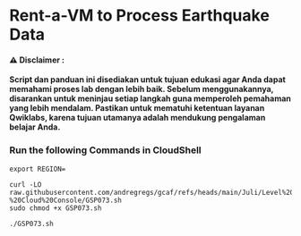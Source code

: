 #  Rent-a-VM to Process Earthquake Data


#### ⚠️ Disclaimer :
**Script dan panduan ini disediakan untuk tujuan edukasi agar Anda dapat memahami proses lab dengan lebih baik. Sebelum menggunakannya, disarankan untuk meninjau setiap langkah guna memperoleh pemahaman yang lebih mendalam. Pastikan untuk mematuhi ketentuan layanan Qwiklabs, karena tujuan utamanya adalah mendukung pengalaman belajar Anda.**

### Run the following Commands in CloudShell 

```
export REGION=
```

```
curl -LO raw.githubusercontent.com/andregregs/gcaf/refs/heads/main/Juli/Level%201/Cloud%20Storage%20Qwik%20Start%20-%20Cloud%20Console/GSP073.sh
sudo chmod +x GSP073.sh

./GSP073.sh
```
